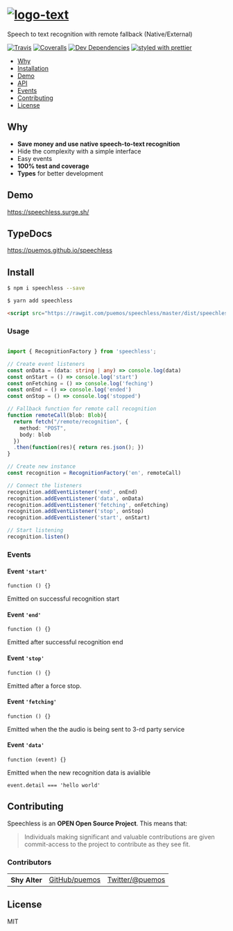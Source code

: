 # [![logo-text](https://user-images.githubusercontent.com/13174025/33795461-01f88668-dce2-11e7-8e44-b6d751e1bd73.png)](https://speechless.surge.sh/)

Speech to text recognition with remote fallback (Native/External)


[![Travis](https://img.shields.io/travis/puemos/speechless.svg)](https://travis-ci.org/puemos/speechless)
[![Coveralls](https://img.shields.io/coveralls/puemos/speechless.svg)](https://coveralls.io/github/puemos/speechless)
[![Dev Dependencies](https://david-dm.org/puemos/speechless/dev-status.svg)](https://david-dm.org/puemos/speechless)
[![styled with prettier](https://img.shields.io/badge/styled_with-prettier-ff69b4.svg)](https://github.com/prettier/prettier)

* [Why](#why)
* [Installation](#install)
* [Demo](#demo)
* [API](#api)
* [Events](#events)
* [Contributing](#contributing)
* [License](#license)


<a name="why"></a>
## Why

 - **Save money and use native speech-to-text recognition**
 - Hide the complexity with a simple interface
 - Easy events
 - **100% test and coverage**
 - **Types** for better development

<a name="demo"></a>
## Demo

https://speechless.surge.sh/


<a name="docs"></a>
## TypeDocs

https://puemos.github.io/speechless

<a name="install"></a>
## Install

```bash
$ npm i speechless --save
```

```sh
$ yarn add speechless
```

```html
<script src="https://rawgit.com/puemos/speechless/master/dist/speechless.umd.js"></script>
```

<a name="usage"></a>
### Usage

```typescript

import { RecognitionFactory } from 'speechless';

// Create event listeners
const onData = (data: string | any) => console.log(data)
const onStart = () => console.log('start')
const onFetching = () => console.log('feching')
const onEnd = () => console.log('ended')
const onStop = () => console.log('stopped')

// Fallback function for remote call recognition
function remoteCall(blob: Blob){
  return fetch("/remote/recognition", {
    method: "POST",
    body: blob
  })
  .then(function(res){ return res.json(); })
}

// Create new instance
const recognition = RecognitionFactory('en', remoteCall)

// Connect the listeners
recognition.addEventListener('end', onEnd)
recognition.addEventListener('data', onData)
recognition.addEventListener('fetching', onFetching)
recognition.addEventListener('stop', onStop)
recognition.addEventListener('start', onStart)

// Start listening
recognition.listen()

```

<a name="events"></a>
### Events

#### Event `'start'`

`function () {}`

Emitted on successful recognition start

#### Event `'end'`

`function () {}`

Emitted after successful recognition end

#### Event `'stop'`

`function () {}`

Emitted after a force stop.

#### Event `'fetching'`

`function () {}`

Emitted when the the audio is being sent to 3-rd party service

#### Event `'data'`

`function (event) {}`

Emitted when the new recognition data is avialible

`event.detail === 'hello world'`


<a name="contributing"></a>
## Contributing

Speechless is an **OPEN Open Source Project**. This means that:

> Individuals making significant and valuable contributions are given commit-access to the project to contribute as they see fit.

### Contributors

<table><tbody>
<tr><th align="left">Shy Alter</th><td><a href="https://github.com/puemos">GitHub/puemos</a></td><td><a href="http://twitter.com/puemos">Twitter/@puemos</a></td></tr>

</tbody></table>

<a name="license"></a>
## License

MIT
